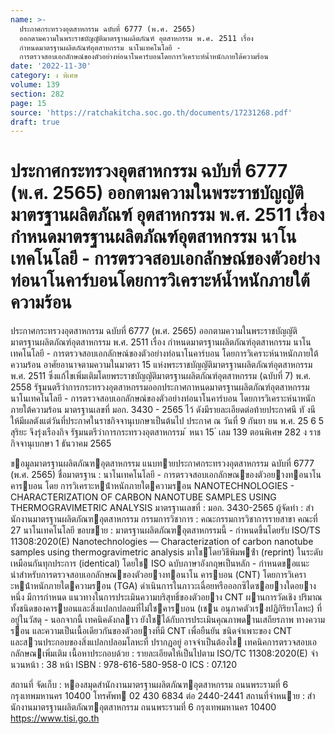 ```yaml
---
name: >-
  ประกาศกระทรวงอุตสาหกรรม ฉบับที่ 6777 (พ.ศ. 2565) 
  ออกตามความในพระราชบัญญัติมาตรฐานผลิตภัณฑ์ อุตสาหกรรม พ.ศ. 2511 เรื่อง
  กำหนดมาตรฐานผลิตภัณฑ์อุตสาหกรรม นาโนเทคโนโลยี -
  การตรวจสอบเอกลักษณ์ของตัวอย่างท่อนาโนคาร์บอนโดยการวิเคราะห์น้ำหนักภายใต้ความร้อน
date: '2022-11-30'
category: ง พิเศษ
volume: 139
section: 282
page: 15
source: 'https://ratchakitcha.soc.go.th/documents/17231268.pdf'
draft: true
---
```


# ประกาศกระทรวงอุตสาหกรรม ฉบับที่ 6777 (พ.ศ. 2565)  ออกตามความในพระราชบัญญัติมาตรฐานผลิตภัณฑ์ อุตสาหกรรม พ.ศ. 2511 เรื่อง กำหนดมาตรฐานผลิตภัณฑ์อุตสาหกรรม นาโนเทคโนโลยี - การตรวจสอบเอกลักษณ์ของตัวอย่างท่อนาโนคาร์บอนโดยการวิเคราะห์น้ำหนักภายใต้ความร้อน

ประกาศกระทรวงอุตสาหกรรม ฉบับที่ 6777 (พ.ศ. 2565) ออกตามความในพระราชบัญญัติมาตรฐานผลิตภัณฑ์อุตสาหกรรม พ.ศ. 2511 เรื่อง กำหนดมาตรฐานผลิตภัณฑ์อุตสาหกรรม นาโนเทคโนโลยี - การตรวจสอบเอกลักษณ์ของตัวอย่างท่อนาโนคาร์บอน โดยการวิเคราะห์นาหนักภายใต้ความร้อน อาศัยอานาจตามความในมาตรา 15 แห่งพระราชบัญญัติมาตรฐานผลิตภัณฑ์อุตสาหกรรม พ.ศ. 2511 ซึ่งแก้ไขเพิ่มเติมโดยพระราชบัญญัติมาตรฐานผลิตภัณฑ์อุตสาหกรรม (ฉบับที่ 7) พ.ศ. 2558 รัฐมนตรีว่าการกระทรวงอุตสาหกรรมออกประกาศกาหนดมาตรฐานผลิตภัณฑ์อุตสาหกรรม นาโนเทคโนโลยี - การตรวจสอบเอกลักษณ์ของตัวอย่างท่อนาโนคาร์บอน โดยการวิเคราะห์นาหนัก ภายใต้ความร้อน มาตรฐานเลขที่ มอก. 3430 - 2565 ไว้ ดังมีรายละเอียดต่อท้ายประกาศนี ทั งนี ให้มีผลตังแต่วันที่ประกาศในราชกิจจานุเบกษาเป็นต้นไป ประกาศ ณ วันที่ 9 กันยา ยน พ.ศ. 25 6 5 สุริยะ จึงรุ่งเรืองกิจ รัฐมนตรีว่าการกระทรวงอุตสาหกรรม ้ หนา 15 ่ เลม 139 ตอนพิเศษ 282 ง ราชกิจจานุเบกษา 1 ธันวาคม 2565

ขอมูลมาตรฐานผลิตภัณฑอุตสาหกรรม แนบทายประกาศกระทรวงอุตสาหกรรม ฉบับที่ 6777 (พ.ศ. 2565) ชื่อมาตรฐาน : นาโนเทคโนโลยี - การตรวจสอบเอกลักษณของตัวอยางทอนาโนคารบอน โดย การวิเคราะหน้ําหนักภายใตความรอน NANOTECHNOLOGIES - CHARACTERIZATION OF CARBON NANOTUBE SAMPLES USING THERMOGRAVIMETRIC ANALYSIS มาตรฐานเลขที่ : มอก. 3430-2565 ผู้จัดทํา : สํานักงานมาตรฐานผลิตภัณฑอุตสาหกรรม กรรมการวิชาการ : คณะกรรมการวิชาการรายสาขา คณะที่ 27 นาโนเทคโนโลยี ขอบขาย : มาตรฐานผลิตภัณฑอุตสาหกรรมนี้ - กําหนดขึ้นโดยรับ ISO/TS 11308:2020(E) Nanotechnologies — Characterization of carbon nanotube samples using thermogravimetric analysis มาใชโดยวิธีพิมพซ้ํา (reprint) ในระดับ เหมือนกันทุกประการ (identical) โดยใช ISO ฉบับภาษาอังกฤษเป็นหลัก - กําหนดขอแนะนําสําหรับการตรวจสอบเอกลักษณของตัวอยางทอนาโน คารบอน (CNT) โดยการวิเคราะหน้ําหนักภายใตความรอน (TGA) ดําเนินการในภาวะเฉื่อยหรือออกซิไดซอยางใดอยางหนึ่ง มีการกําหนด แนวทางในการประเมินความบริสุทธิ์ของตัวอยาง CNT ผานการวัดเชิง ปริมาณทั้งชนิดของคารบอนและสิ่งแปลกปลอมที่ไม่ใชคารบอน (เชน อนุภาคตัวเรงปฏิกิริยาโลหะ) ที่อยู่ในวัสดุ - นอกจากนี้ เทคนิคดังกลาว ยังใชได้กับการประเมินคุณภาพดานเสถียรภาพ ทางความรอน และความเป็นเนื้อเดียวกันของตัวอยางที่มี CNT เพื่อยืนยัน ชนิดจําเพาะของ CNT และสวนประกอบของสิ่งแปลกปลอมโลหะที่ ปรากฏอยู่ อาจจําเป็นต้องใช เทคนิคการตรวจสอบเอกลักษณเพิ่มเติม เนื้อหาประกอบด้วย : รายละเอียดให้เป็นไปตาม ISO/TC 11308:2020(E) จํานวนหน้า : 38 หน้า ISBN : 978-616-580-958-0 ICS : 07.120

สถานที่ จัดเก็บ : หองสมุดสํานักงานมาตรฐานผลิตภัณฑอุตสาหกรรม ถนนพระรามที่ 6 กรุงเทพมหานคร 10400 โทรศัพท 02 430 6834 ต่อ 2440-2441 สถานที่จําหนาย : สํานักงานมาตรฐานผลิตภัณฑอุตสาหกรรม ถนนพระรามที่ 6 กรุงเทพมหานคร 10400 https://www.tisi.go.th
